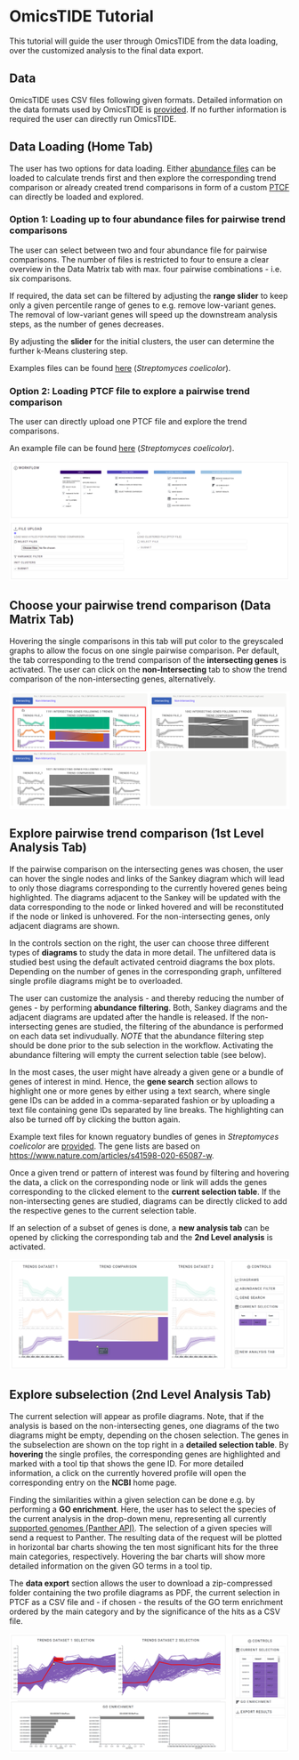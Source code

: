 # OmicsTIDE Tutorial
This tutorial will guide the user through OmicsTIDE from the data loading, over the customized analysis to the final data export.

## Data 
OmicsTIDE uses CSV files following given formats. Detailed information on the data formats used by OmicsTIDE is [provided](DATAFORMATS.md). If no further information is required the user can directly run OmicsTIDE.

## Data Loading (Home Tab)
The user has two options for data loading. Either [abundance files](DATAFORMATS.md/###-Abundance-Data) can be loaded to calculate trends first and then explore the corresponding trend comparison or already created trend comparisons in form of a custom [PTCF](DATAFORMATS.md/###-Pairwise-Trend-Comparison-Format-(PTCF)) can directly be loaded and explored.

### Option 1: Loading up to four abundance files for pairwise trend comparisons
The user can select between two and four abundance file for pairwise comparisons. The number of files is restricted to four to ensure a clear overview in the Data Matrix tab with max. four pairwise combinations - i.e. six comparisons. 

If required, the data set can be filtered by adjusting the **range slider** to keep only a given percentile range of genes to e.g. remove low-variant genes. The removal of low-variant genes will speed up the downstream analysis steps, as the number of genes decreases. 

By adjusting the **slider** for the initial clusters, the user can determine the further k-Means clustering step. 

Examples files can be found [here](../static/data/test_data/qnorm_log2) (*Streptomyces coelicolor*).

### Option 2: Loading PTCF file to explore a pairwise trend comparison
The user can directly upload one PTCF file and explore the trend comparisons. 

An example file can be found [here](../static/data/test_data/ptcf) (*Streptomyces coelicolor*).

<p align="center">
  <img src="../images/home.png" />
</p>

## Choose your pairwise trend comparison (Data Matrix Tab)
Hovering the single comparisons in this tab will put color to the greyscaled graphs to allow the focus on one single pairwise comparison. Per default, the tab corresponding to the trend comparison of the **intersecting genes** is activated. The user can click on the **non-Intersecting** tab to show the trend comparison of the non-intersecting genes, alternatively. 

<p align="center">
  <img src="../images/One.svg" />
</p>

## Explore pairwise trend comparison (1st Level Analysis Tab)

If the pairwise comparison on the intersecting genes was chosen, the user can hover the single nodes and links of the Sankey diagram which will lead to only those diagrams corresponding to the currently hovered genes being highlighted. The diagrams adjacent to the Sankey will be updated with the data corresponding to the node or linked hovered and will be reconstituted if the node or linked is unhovered. For the non-intersecting genes, only adjacent diagrams are shown.

In the controls section on the right, the user can choose three different types of **diagrams** to study the data in more detail. The unfiltered data is studied best using the default activated centroid diagrams the box plots. Depending on the number of genes in the corresponding graph, unfiltered single profile diagrams might be to overloaded.

The user can customize the analysis - and thereby reducing the number of genes - by performing **abundance filtering**. Both, Sankey diagrams and the adjacent diagrams are updated after the handle is released. If the non-intersecting genes are studied, the filtering of the abundance is performed on each data set indivudually. *NOTE* that the abundance filtering step should be done prior to the sub selection in the workflow. Activating the abundance filtering will empty the current selection table (see below).

In the most cases, the user might have already a given gene or a bundle of genes of interest in mind. Hence, the **gene search** section allows to highlight one or more genes by either using a text search, where single gene IDs can be added in a comma-separated fashion or by uploading a text file containing gene IDs separated by line breaks. The highlighting can also be turned off by clicking the button again.

Example text files for known reguatory bundles of genes in *Streptomyces coelicolor* are [provided](../static/test_data/genelist_Streptomyces_coelicolor). The gene lists are based on https://www.nature.com/articles/s41598-020-65087-w.

Once a given trend or pattern of interest was found by filtering and hovering the data, a click on the corresponding node or link will adds the genes corresponding to the clicked element to the **current selection table**. If the non-intersecting genes are studied, diagrams can be directly clicked to add the respective genes to the current selection table.

If an selection of a subset of genes is done, a **new analysis tab** can be opened by clicking the corresponding tab and the **2nd Level analysis** is activated. 
<p align="center">
  <img src="../images/Two.svg" />
</p>

## Explore subselection (2nd Level Analysis Tab)
The current selection will appear as profile diagrams. Note, that if the analysis is based on the non-intersecting genes, one diagrams of the two diagrams might be empty, depending on the chosen selection. The genes in the subselection are shown on the top right in a **detailed selection table**. By **hovering** the single profiles, the corresponding genes are highlighted and marked with a tool tip that shows the gene ID. For more detailed information, a click on the currently hovered profile will open the corresponding entry on the **NCBI** home page.

Finding the similarities within a given selection can be done e.g. by performing a **GO enrichment**. Here, the user has to select the species of the current analysis in the drop-down menu, representing all currently [supported genomes (Panther API)](http://pantherdb.org/services/oai/pantherdb/supportedgenomes). The selection of a given species will send a request to Panther. The resulting data of the request will be plotted in horizontal bar charts showing the ten most significant hits for the three main categories, respectively. Hovering the bar charts will show more detailed information on the given GO terms in a tool tip.

The **data export** section allows the user to download a zip-compressed folder containing the two profile diagrams as PDF, the current selection in PTCF as a CSV file and - if chosen - the results of the GO term enrichment ordered by the main category and by the significance of the hits as a CSV file. 

<p align="center">
  <img src="../images/Three.svg" />
</p>
